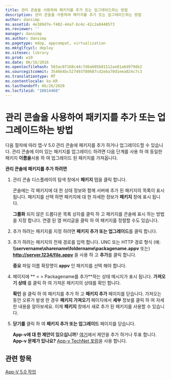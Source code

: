 ```yaml
---
title: 관리 콘솔을 사용하여 패키지를 추가 또는 업그레이드하는 방법
description: 관리 콘솔을 사용하여 패키지를 추가 또는 업그레이드하는 방법
author: dansimp
ms.assetid: 4e389d7e-f402-44a7-bc4c-42c2a8440573
ms.reviewer: ''
manager: dansimp
ms.author: dansimp
ms.pagetype: mdop, appcompat, virtualization
ms.mktglfcycl: deploy
ms.sitesec: library
ms.prod: w10
ms.date: 06/16/2016
ms.openlocfilehash: 583ac07168c44c7d0a605b81512ae01a6d979db2
ms.sourcegitcommit: 354664bc527d93f80687cd2eba70d1eea024c7c3
ms.translationtype: MT
ms.contentlocale: ko-KR
ms.lasthandoff: 06/26/2020
ms.locfileid: "10814468"
---
```

# 관리 콘솔을 사용하여 패키지를 추가 또는 업그레이드하는 방법


다음 절차에 따라 앱-V 5.0 관리 콘솔에 패키지를 추가 하거나 업그레이드할 수 있습니다. 관리 콘솔에 이미 있는 패키지를 업그레이드 하려면 다음 단계를 사용 하 여 동일한 패키지 **이름을**사용 하 여 업그레이드 된 패키지를 가져옵니다.

**관리 콘솔에 패키지를 추가 하려면**

1.  관리 콘솔 디스플레이의 탐색 창에서 **패키지** 탭을 클릭 합니다.

    콘솔에는 각 패키지에 대 한 상태 정보와 함께 서버에 추가 된 패키지의 목록이 표시 됩니다. 패키지를 선택 하면 패키지에 대 한 자세한 정보가 **패키지** 창에 표시 됩니다.

    **그룹화** 되지 않은 드롭다운 목록 상자를 클릭 하 고 패키지를 콘솔에 표시 하는 방법을 지정 합니다. 연결 된 열 머리글을 클릭 하 여 패키지를 정렬할 수도 있습니다.

2.  추가 하려는 패키지를 지정 하려면 **패키지 추가 또는 업그레이드**를 클릭 합니다.

3.  추가 하려는 패키지의 전체 경로를 입력 합니다. UNC 또는 HTTP 경로 형식 (예: **\\\\servername\\sharename\\foldername\\packagename.appv** 또는) **http://server.1234/file.appv** 을 사용 하 고 **추가**를 클릭 합니다.

    **중요**  파일 이름 확장명이 **appv** 인 패키지를 선택 해야 합니다.

     

4.  페이지에 ** &lt; &gt; Packagename를 추가**하는 상태 메시지가 표시 됩니다. **가져오기 상태** 를 클릭 하 여 가져온 패키지의 상태를 확인 합니다.

    **확인** 을 클릭 하 여 패키지를 추가 하 고 **패키지 추가** 페이지를 닫습니다. 가져오는 동안 오류가 발생 한 경우 **패키지 가져오기** 페이지에서 **세부** 정보를 클릭 하 여 자세한 내용을 알아보세요. 이제 **패키지** 창에서 새로 추가 된 패키지를 사용할 수 있습니다.

5.  **닫기를** 클릭 하 여 **패키지 추가 또는 업그레이드** 페이지를 닫습니다.

    **App-v에 대 한 제안이 있으십니까**? [여기](http://appv.uservoice.com/forums/280448-microsoft-application-virtualization)에서 제안을 추가 하거나 투표 합니다. **App-v 문제가 있나요?** [App-v TechNet 포럼](https://social.technet.microsoft.com/Forums/home?forum=mdopappv)을 사용 합니다.

## 관련 항목


[App-V 5.0 작업](operations-for-app-v-50.md)

 

 





